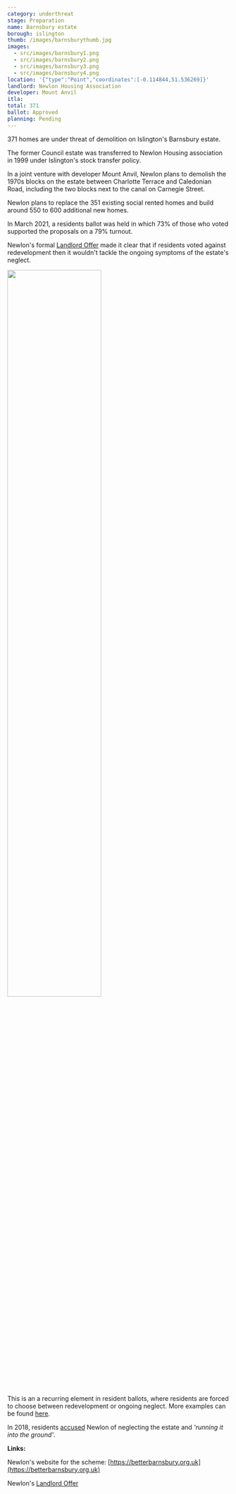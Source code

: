 ```yaml
---
category: underthreat
stage: Preparation
name: Barnsbury estate 
borough: islington
thumb: /images/barnsburythumb.jpg
images:
  - src/images/barnsbury1.png
  - src/images/barnsbury2.png
  - src/images/barnsbury3.png
  - src/images/barnsbury4.png
location: '{"type":"Point","coordinates":[-0.114844,51.536269]}'
landlord: Newlon Housing Association
developer: Mount Anvil
itla:
total: 371
ballot: Approved
planning: Pending
---
```

371 homes are under threat of demolition on Islington's Barnsbury estate.

The former Council estate was transferred to Newlon Housing association in 1999 under Islington's stock transfer policy.

In a joint venture with developer Mount Anvil, Newlon plans to demolish the 1970s blocks on the estate between Charlotte Terrace and Caledonian Road, including the two blocks next to the canal on Carnegie Street.

Newlon plans to replace the 351 existing social rented homes and build around 550 to 600 additional new homes.

In March 2021, a residents ballot was held in which 73% of those who voted supported the proposals on a 79% turnout.

Newlon's formal [Landlord Offer](/images/BarnsburyOffer.pdf) made it clear that if residents voted against redevelopment then it wouldn't tackle the ongoing symptoms of the estate's neglect. 

<img src="/images/BarnsburyNo.png" class="img-fluid rounded img-thumbnail" width="65%">

This is an a recurring element in resident ballots, where residents are forced to choose between redevelopment or ongoing neglect. More examples can be found [here](https://estatewatch.london/approved/ballotexemptions/).

In 2018, residents [accused](https://www.islingtongazette.co.uk/news/has-newlon-housing-trust-left-barnsbury-estate-to-rot-3795818) Newlon of neglecting the estate and _'running it into the ground'_.

__Links:__  

Newlon's website for the scheme: [https://betterbarnsbury.org.uk](https://betterbarnsbury.org.uk)

Newlon's [Landlord Offer](/images/BansburyOffer.pdf)
